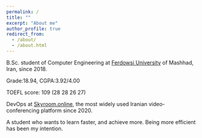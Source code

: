 ```yaml
---
permalink: /
title: ""
excerpt: "About me"
author_profile: true
redirect_from: 
  - /about/
  - /about.html
---
```

B.Sc. student of Computer Engineering at [Ferdowsi University](https://en.um.ac.ir/) of Mashhad, Iran, since 2018. 

  Grade:18.94,   CGPA:3.92/4.00
  
  TOEFL score: 109 (28 28 26 27)



DevOps at [Skyroom.online](https://www.skyroom.online/), the most widely used Iranian video-conferencing platform since 2020.




A student who wants to learn faster, and achieve more. Being more efficient has been my intention.


<!-- ![Editing a markdown file for a talk](/images/sci_tech.png) -->
